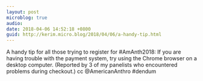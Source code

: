 ```yaml
---
layout: post
microblog: true
audio: 
date: 2018-04-06 14:52:18 +0800
guid: http://kerim.micro.blog/2018/04/06/a-handy-tip.html
---
```

A handy tip for all those trying to register for #AmAnth2018: If you are having trouble with the payment system, try using the Chrome browser on a desktop computer. (Reported by 3 of my panelists who encountered problems during checkout.) cc @AmericanAnthro #dendum 
